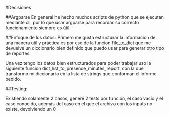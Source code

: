 #Decisiones

##Argparse
En general he hecho muchos scripts de python que se ejecutan mediante cli, por lo que usar argparse para recordar su
correcto funcionamiento siempre es útil.

##Enfoque de los datos:
Primero me gusta estructurar la informacion de una manera util y práctica es por eso de la funcion file_to_dict
que me devuelve un diccionario bien definido que puedo usar para generar otro tipo de reportes.

Una vez tengo los datos bien estructurados para poder trabajar uso la siguiente funcion dict_list_to_presence_minutes_report,
con la que transformo mi diccionario en la lista de strings que conforman el informe pedido.

##Testing:

Existiendo solamente 2 casos, generé 2 tests por función, el caso vacío y el caso conocido, además del caso en el que el
archivo con los inputs no existe, devolviendo un 0
